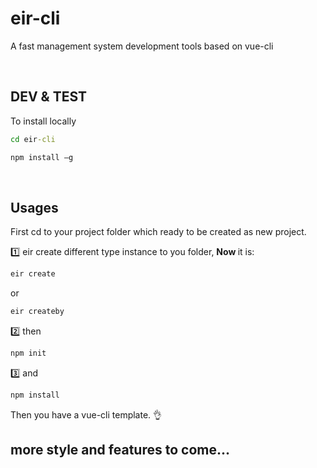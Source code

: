 # eir-cli
A fast management system development tools based on vue-cli

<br>

## DEV & TEST
To install locally
```cmd
cd eir-cli
```
```cmd
npm install –g
```

<br>

## Usages

First cd to your project folder which ready to be created as new project.

1️⃣ eir create different type instance to you folder, <strong>Now </strong> it is:
```cmd
eir create
```
or
```cmd
eir createby
```
2️⃣ then
```cmd
npm init
```
3️⃣ and
```cmd
npm install
```

Then you have a vue-cli template. :ok_hand:

## more style and features to come...
